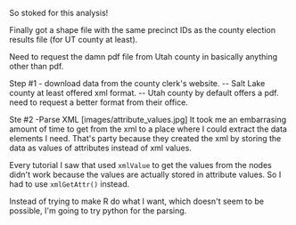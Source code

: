 So stoked for this analysis! 

Finally got a shape file with the same precinct IDs as the county election results file (for UT county at least). 

Need to request the damn pdf file from Utah county in basically anything other than pdf. 

Step #1 - download data from the county clerk's website. 
-- Salt Lake county at least offered xml format. 
-- Utah county by default offers a pdf. need to request a better format from their office. 

Ste #2 -Parse XML
[images/attribute_values.jpg]
It took me an embarrasing amount of time to get from the xml to a place where I could extract the data elements I need. That's party because they created the xml by storing the data as values of attributes instead of xml values. 

Every tutorial I saw that used `xmlValue` to get the values from the nodes didn't work because the values are actually stored in attribute values. So I had to use `xmlGetAttr()` instead. 


Instead of trying to make R do what I want, which doesn't seem to be possible, I'm going to try python for the parsing. 
